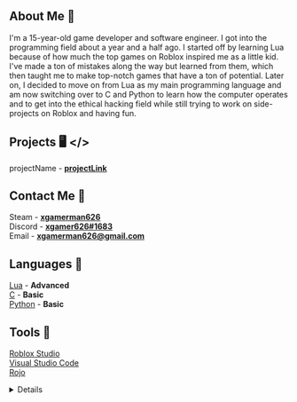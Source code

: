 <!-- <p align='center'>
  <img src='https://t4.ftcdn.net/jpg/03/21/35/09/360_F_321350919_CdWwHckzK4rMPsnErwQyagsyQH08aP2d.jpg'>
</p> -->

## About Me 📝
I'm a 15-year-old game developer and software engineer. I got into the programming field about a year and a half ago. I started off by learning Lua because of how much the top games on Roblox inspired me as a little kid. I've made a ton of mistakes along the way but learned from them, which then taught me to make top-notch games that have a ton of potential. Later on, I decided to move on from Lua as my main programming language and am now switching over to C and Python to learn how the computer operates and to get into the ethical hacking field while still trying to work on side-projects on Roblox and having fun.

## Projects 🖥️ </>

projectName - **[projectLink]()** <br>

## Contact Me 📱
Steam - **[xgamerman626](https://steamcommunity.com/profiles/76561198208974225/)** <br>
Discord - **[xgamer626#1683](discord.com)**<br>
Email - **[xgamerman626@gmail.com](mailto:xgamerman626@gmail.com)** <br>

## Languages 📜
[Lua](https://www.lua.org/) - **Advanced** <br>
[C](https://en.cppreference.com/w/) - **Basic** <br>
[Python](https://www.python.org/) - **Basic** <br>

## Tools 🔨
[Roblox Studio](https://www.roblox.com/create) <br>
[Visual Studio Code](https://code.visualstudio.com/) <br>
[Rojo](https://rojo.space/) <br>


<details>
  <img align="left" alt="xgamerman626's GitHub Stats" src="https://github-readme-stats.vercel.app/api?username=xgamerman626&show_icons=true&hide_border=false&title_color=ff652f&icon_color=FFE400&bg_color=09131B&text_color=ffffff&border_color=0c1a25" />
</details>
